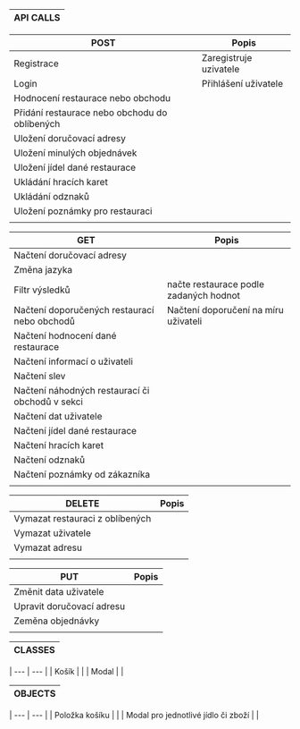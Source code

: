 | API CALLS | 
|---|

| POST | Popis |
|   ---    |           ---           |
| Registrace | Zaregistruje uzivatele  |
| Login | Přihlášení uživatele  |
| Hodnocení restaurace nebo obchodu |   |
| Přidání restaurace nebo obchodu do oblíbených |   |
| Uložení doručovací adresy |   |
| Uložení minulých objednávek |                      |
|   Uložení jídel dané restaurace  |                      |
|  Ukládání hracích karet     |                      |
|  Ukládání odznaků     |          |
|   Uložení poznámky pro restauraci    |          |
|       |          |



|   GET    |     Popis       |
|   ---    |           ---           |
|  Načtení doručovací adresy |          |
|  Změna jazyka  |                      |
|   Filtr výsledků    |        načte restaurace podle zadaných hodnot         |
| Načtení doporučených restaurací nebo obchodů | Načtení doporučení na míru uživateli |
|   Načtení hodnocení dané restaurace    |                    |
|   Načtení informací o uživateli   |                      |
|    Načtení slev   |                      |
|   Načtení náhodných restaurací či obchodů v sekci   |     |
|   Načtení dat uživatele    |                      |      
|   Načtení jídel dané restaurace    |                      |    
|  Načtení hracích karet     |                      |
|  Načtení odznaků     |          |  
|   Načtení poznámky od zákazníka    |          |     
|       |                      |

|   DELETE     |         Popis             |
|   ---    |           ---           |
|   Vymazat restauraci z oblíbených    |                      |
|   Vymazat uživatele    |                      |
|   Vymazat adresu    |                      |
|       |                      |

|   PUT    |          Popis            |
|   ---    |           ---           |
|   Změnit data uživatele    |                      |
|   Upravit doručovací adresu   |                      |
|   Zeměna objednávky    |                      |
|       |                      |

| CLASSES | 
|---|


|  ---  |         ---          |
| Košík |                      |
|   Modal |                      |

| OBJECTS | 
|---|


|  ---  |         ---          |
| Položka košíku |     |
|   Modal pro jednotlivé jídlo či zboží    |                      |